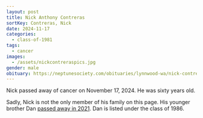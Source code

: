 ```yaml
---
layout: post
title: Nick Anthony Contreras
sortKey: Contreras, Nick
date: 2024-11-17
categories:
  - class-of-1981
tags:
  - cancer
images:
  - /assets/nickcontreraspics.jpg
gender: male
obituary: https://neptunesociety.com/obituaries/lynnwood-wa/nick-contreras-12083076
---
```

Nick passed away of cancer on November 17, 2024. He was sixty years old.

S﻿adly, Nick is not the only member of his family on this page. His younger brother Dan [passed away in 2021](https://ihsmemorial.org/class-of-1986/daniel-louis-dan-contreras/). Dan is listed under the class of 1986.